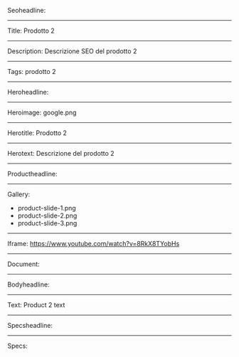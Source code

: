 Seoheadline: 

----

Title: Prodotto 2

----

Description: Descrizione SEO del prodotto 2

----

Tags: prodotto 2

----

Heroheadline: 

----

Heroimage: google.png

----

Herotitle: Prodotto 2

----

Herotext: Descrizione del prodotto 2

----

Productheadline: 

----

Gallery: 

- product-slide-1.png
- product-slide-2.png
- product-slide-3.png

----

Iframe: https://www.youtube.com/watch?v=8RkX8TYobHs

----

Document: 

----

Bodyheadline: 

----

Text: Product 2 text

----

Specsheadline: 

----

Specs: 
